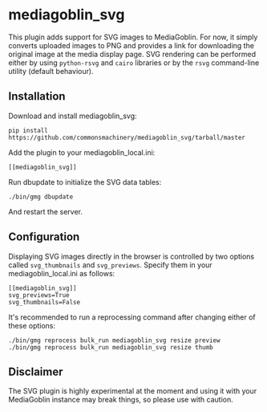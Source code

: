 mediagoblin_svg
===============

This plugin adds support for SVG images to MediaGoblin. For now, it simply
converts uploaded images to PNG and provides a link for downloading the
original image at the media display page. SVG rendering can be performed
either by using `python-rsvg` and `cairo` libraries or by the `rsvg` command-line
utility (default behaviour).

Installation
------------

Download and install mediagoblin_svg:

    pip install https://github.com/commonsmachinery/mediagoblin_svg/tarball/master

Add the plugin to your mediagoblin_local.ini:

    [[mediagoblin_svg]]

Run dbupdate to initialize the SVG data tables:

    ./bin/gmg dbupdate

And restart the server.

Configuration
-------------

Displaying SVG images directly in the browser is controlled by two options called
`svg_thumbnails` and `svg_previews`. Specify them in your mediagoblin_local.ini
as follows:

    [[mediagoblin_svg]]
    svg_previews=True
    svg_thumbnails=False

It's recommended to run a reprocessing command after changing either of these
options:

    ./bin/gmg reprocess bulk_run mediagoblin_svg resize preview
    ./bin/gmg reprocess bulk_run mediagoblin_svg resize thumb

Disclaimer
----------

The SVG plugin is highly experimental at the moment and using it with your
MediaGoblin instance may break things, so please use with caution.
